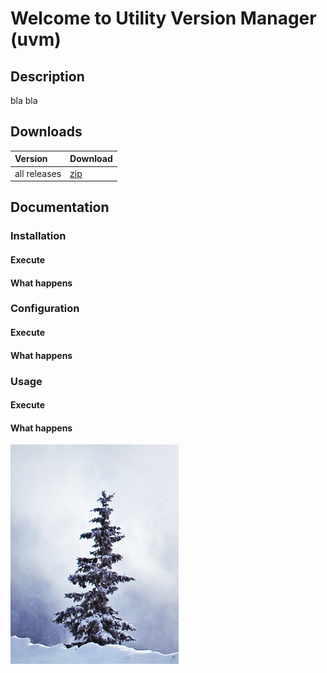 # Welcome to Utility Version Manager (uvm)

## Description
bla bla

## Downloads

| Version         | Download                                                  |
| :-------------- | :-------------------------------------------------------- |
| all releases    | [zip](https://github.com/Panaith/uvm.github.io/releases)  |

## Documentation
### Installation
#### Execute
#### What happens

### Configuration
#### Execute
#### What happens

### Usage
#### Execute
#### What happens

![test](./readme/pictureTest%201.png)